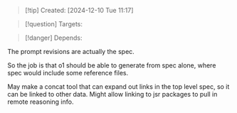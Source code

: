 
>[!tip] Created: [2024-12-10 Tue 11:17]

>[!question] Targets: 

>[!danger] Depends: 

The prompt revisions are actually the spec.

So the job is that o1 should be able to generate from spec alone, where spec would include some reference files.

May make a concat tool that can expand out links in the top level spec, so it can be linked to other data.  Might allow linking to jsr packages to pull in remote reasoning info.